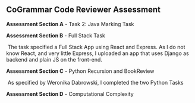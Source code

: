  

## **CoGrammar Code Reviewer Assessment**



**Assessment Section A** - Task 2: Java Marking Task



**Assessment Section B** - Full Stack Task

​	The task specified a Full Stack App using React and Express. As I do not know React, and very little Express, I uploaded an app 	that uses Django as backend and plain JS on the front-end. 



**Assessment Section C** - Python Recursion and BookReview

​	As specified by Weronika Dabrowski, I completed  the two Python Tasks



**Assessment Section D** - Computational Complexity